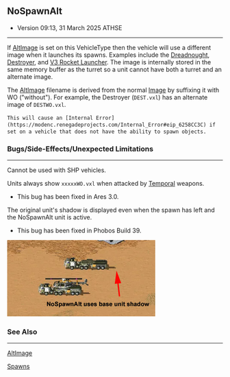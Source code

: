 NoSpawnAlt
---
- Version  09:13, 31 March 2025‎ ATHSE

---
If [AltImage](https://modenc.renegadeprojects.com/AltImage) is set on this VehicleType then the vehicle will use a different image when it launches its spawns. Examples include the [Dreadnought](http://cnc.wikia.com/wiki/Dreadnought), [Destroyer](http://cnc.wikia.com/wiki/Destroyer), and [V3 Rocket Launcher](http://cnc.wikia.com/wiki/V3). The image is internally stored in the same memory buffer as the turret so a unit cannot have both a turret and an alternate image.

The [AltImage](https://modenc.renegadeprojects.com/AltImage) filename is derived from the normal [Image](https://modenc.renegadeprojects.com/Image) by suffixing it with WO ("without"). For example, the Destroyer (`DEST.vxl`) has an alternate image of `DESTWO.vxl`.

```{warning}
This will cause an [Internal Error](https://modenc.renegadeprojects.com/Internal_Error#eip_6258CC3C) if set on a vehicle that does not have the ability to spawn objects.
```

### Bugs/Side-Effects/Unexpected Limitations

---
Cannot be used with SHP vehicles.

Units always show `xxxxxWO.vxl` when attacked by [Temporal](https://modenc.renegadeprojects.com/Temporal) weapons.
- This bug has been fixed in Ares 3.0.

The original unit's shadow is displayed even when the spawn has left and the NoSpawnAlt unit is active.
- This bug has been fixed in Phobos Build 39.

![example](./pic/Spawner-shadow.jpg)

### See Also

---
[AltImage](https://modenc.renegadeprojects.com/AltImage)

[Spawns](https://modenc.renegadeprojects.com/Spawns)